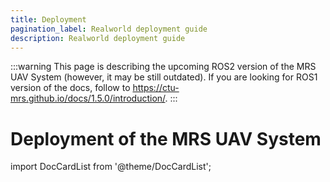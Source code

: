 ```yaml
---
title: Deployment
pagination_label: Realworld deployment guide
description: Realworld deployment guide
---
```


:::warning
This page is describing the upcoming ROS2 version of the MRS UAV System (however, it may be still outdated). If you are looking for ROS1 version of the docs, follow to https://ctu-mrs.github.io/docs/1.5.0/introduction/.
:::

# Deployment of the MRS UAV System

import DocCardList from '@theme/DocCardList';

<DocCardList />
